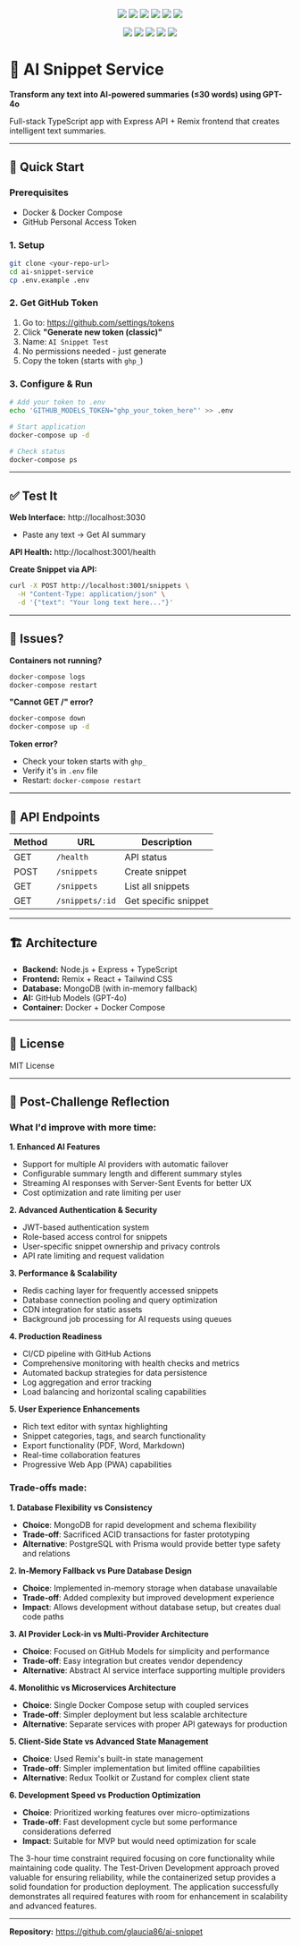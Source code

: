 <p align="center">
  <img src="https://img.shields.io/badge/Node.js-339933?style=for-the-badge&logo=node.js&logoColor=white" />
  <img src="https://img.shields.io/badge/Express.js-000000?style=for-the-badge&logo=express&logoColor=white" />
  <img src="https://img.shields.io/badge/TypeScript-3178c6?style=for-the-badge&logo=typescript&logoColor=white" />
  <img src="https://img.shields.io/badge/Remix-000000?style=for-the-badge&logo=remix&logoColor=white" />
  <img src="https://img.shields.io/badge/React-61DAFB?style=for-the-badge&logo=react&logoColor=black" />
  <img src="https://img.shields.io/badge/Tailwind%20CSS-38b2ac?style=for-the-badge&logo=tailwind-css&logoColor=white" />
</p>

<p align="center">
  <img src="https://img.shields.io/badge/MongoDB-47A248?style=for-the-badge&logo=mongodb&logoColor=white" />
  <img src="https://img.shields.io/badge/GitHub%20Models-181717?style=for-the-badge&logo=github&logoColor=white" />
  <img src="https://img.shields.io/badge/OpenAI-412991?style=for-the-badge&logo=openai&logoColor=white" />
  <img src="https://img.shields.io/badge/Docker-2496ED?style=for-the-badge&logo=docker&logoColor=white" />
  <img src="https://img.shields.io/badge/Jest-C21325?style=for-the-badge&logo=jest&logoColor=white" />
</p>

# 🤖 AI Snippet Service

**Transform any text into AI-powered summaries (≤30 words) using GPT-4o**

Full-stack TypeScript app with Express API + Remix frontend that creates intelligent text summaries.

---

## 🚀 Quick Start

### Prerequisites
- Docker & Docker Compose
- GitHub Personal Access Token

### 1. Setup
```bash
git clone <your-repo-url>
cd ai-snippet-service
cp .env.example .env
```

### 2. Get GitHub Token
1. Go to: https://github.com/settings/tokens
2. Click **"Generate new token (classic)"**
3. Name: `AI Snippet Test`
4. No permissions needed - just generate
5. Copy the token (starts with `ghp_`)

### 3. Configure & Run
```bash
# Add your token to .env
echo 'GITHUB_MODELS_TOKEN="ghp_your_token_here"' >> .env

# Start application
docker-compose up -d

# Check status
docker-compose ps
```

---

## ✅ Test It

**Web Interface:** http://localhost:3030
- Paste any text → Get AI summary

**API Health:** http://localhost:3001/health

**Create Snippet via API:**
```bash
curl -X POST http://localhost:3001/snippets \
  -H "Content-Type: application/json" \
  -d '{"text": "Your long text here..."}'
```

---

## 🐛 Issues?

**Containers not running?**
```bash
docker-compose logs
docker-compose restart
```

**"Cannot GET /" error?**
```bash
docker-compose down
docker-compose up -d
```

**Token error?**
- Check your token starts with `ghp_`
- Verify it's in `.env` file
- Restart: `docker-compose restart`

---

## 📡 API Endpoints

| Method | URL | Description |
|--------|-----|-------------|
| GET | `/health` | API status |
| POST | `/snippets` | Create snippet |
| GET | `/snippets` | List all snippets |
| GET | `/snippets/:id` | Get specific snippet |

---

## 🏗️ Architecture

- **Backend:** Node.js + Express + TypeScript
- **Frontend:** Remix + React + Tailwind CSS  
- **Database:** MongoDB (with in-memory fallback)
- **AI:** GitHub Models (GPT-4o)
- **Container:** Docker + Docker Compose

---

## 📄 License

MIT License

---

## 📝 Post-Challenge Reflection

### What I'd improve with more time:

**1. Enhanced AI Features**
- Support for multiple AI providers with automatic failover
- Configurable summary length and different summary styles
- Streaming AI responses with Server-Sent Events for better UX
- Cost optimization and rate limiting per user

**2. Advanced Authentication & Security**
- JWT-based authentication system
- Role-based access control for snippets
- User-specific snippet ownership and privacy controls
- API rate limiting and request validation

**3. Performance & Scalability**
- Redis caching layer for frequently accessed snippets
- Database connection pooling and query optimization
- CDN integration for static assets
- Background job processing for AI requests using queues

**4. Production Readiness**
- CI/CD pipeline with GitHub Actions
- Comprehensive monitoring with health checks and metrics
- Automated backup strategies for data persistence
- Log aggregation and error tracking
- Load balancing and horizontal scaling capabilities

**5. User Experience Enhancements**
- Rich text editor with syntax highlighting
- Snippet categories, tags, and search functionality
- Export functionality (PDF, Word, Markdown)
- Real-time collaboration features
- Progressive Web App (PWA) capabilities

### Trade-offs made:

**1. Database Flexibility vs Consistency**
- **Choice**: MongoDB for rapid development and schema flexibility
- **Trade-off**: Sacrificed ACID transactions for faster prototyping
- **Alternative**: PostgreSQL with Prisma would provide better type safety and relations

**2. In-Memory Fallback vs Pure Database Design**
- **Choice**: Implemented in-memory storage when database unavailable
- **Trade-off**: Added complexity but improved development experience
- **Impact**: Allows development without database setup, but creates dual code paths

**3. AI Provider Lock-in vs Multi-Provider Architecture**
- **Choice**: Focused on GitHub Models for simplicity and performance
- **Trade-off**: Easy integration but creates vendor dependency
- **Alternative**: Abstract AI service interface supporting multiple providers

**4. Monolithic vs Microservices Architecture**
- **Choice**: Single Docker Compose setup with coupled services
- **Trade-off**: Simpler deployment but less scalable architecture
- **Alternative**: Separate services with proper API gateways for production

**5. Client-Side State vs Advanced State Management**
- **Choice**: Used Remix's built-in state management
- **Trade-off**: Simpler implementation but limited offline capabilities
- **Alternative**: Redux Toolkit or Zustand for complex client state

**6. Development Speed vs Production Optimization**
- **Choice**: Prioritized working features over micro-optimizations
- **Trade-off**: Fast development cycle but some performance considerations deferred
- **Impact**: Suitable for MVP but would need optimization for scale

The 3-hour time constraint required focusing on core functionality while maintaining code quality. The Test-Driven Development approach proved valuable for ensuring reliability, while the containerized setup provides a solid foundation for production deployment. The application successfully demonstrates all required features with room for enhancement in scalability and advanced features.

---

**Repository:** https://github.com/glaucia86/ai-snippet